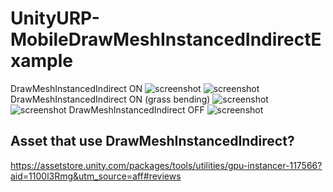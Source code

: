 # UnityURP-MobileDrawMeshInstancedIndirectExample

 DrawMeshInstancedIndirect ON
 ![screenshot](https://i.imgur.com/DDPbFhQ.png)
 ![screenshot](https://i.imgur.com/rBvlLeG.png)
 DrawMeshInstancedIndirect ON (grass bending)
 ![screenshot](https://i.imgur.com/QDXbEZw.png)
 ![screenshot](https://i.imgur.com/E7wEEPR.png)
 DrawMeshInstancedIndirect OFF
 ![screenshot](https://i.imgur.com/xOhTW6d.png)

Asset that use DrawMeshInstancedIndirect?
-------------------
https://assetstore.unity.com/packages/tools/utilities/gpu-instancer-117566?aid=1100l3Rmg&utm_source=aff#reviews
 
